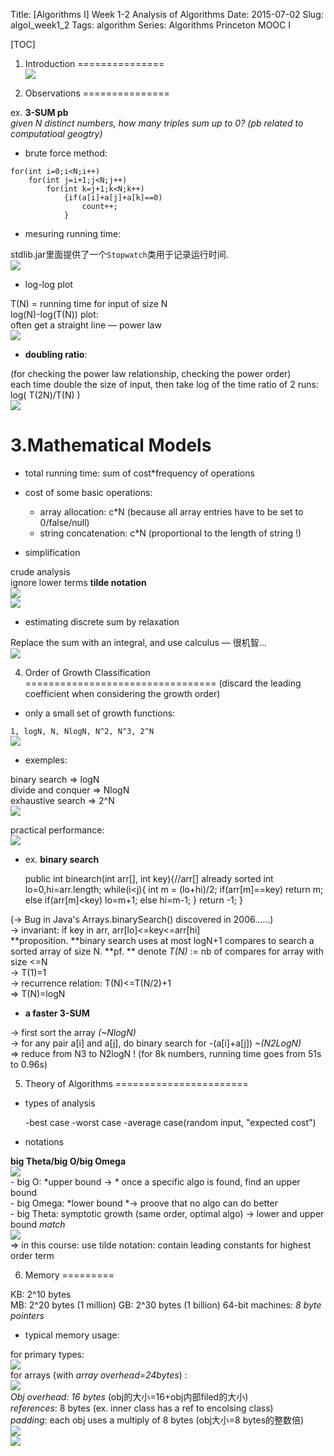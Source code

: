 Title: [Algorithms I] Week 1-2 Analysis of Algorithms
Date: 2015-07-02
Slug:  algoI_week1_2
Tags: algorithm
Series: Algorithms Princeton MOOC I 
 
[TOC]

1. Introduction
===============   
![](../images/algoI_week1_2/pasted_image.png)


2. Observations
===============

ex. **3-SUM pb**  
*given N distinct numbers, how many triples sum up to 0? (pb related to computatioal geogtry)*

* brute force method:

```
for(int i=0;i<N;i++)
    for(int j=i+1;j<N;j++)
        for(int k=j+1;k<N;k++)
            {if(a[i]+a[j]+a[k]==0)
                count++;
            }
```

* mesuring running time:

stdlib.jar里面提供了一个``Stopwatch``类用于记录运行时间.    
![](../images/algoI_week1_2/pasted_image001.png)


* log-log plot

T(N) = running time for input of size N  
log(N)-log(T(N)) plot:  
often get a straight line — power law    
![](../images/algoI_week1_2/pasted_image002.png)

* **doubling ratio**:

(for checking the power law relationship, checking the power order)  
each time double the size of input, then take log of the time ratio of 2 runs: log( T(2N)/T(N) )    
![](../images/algoI_week1_2/pasted_image003.png)  


3.Mathematical Models
=====================


* total running time: sum of cost*frequency of operations 
* cost of some basic operations:

	- array allocation: c*N (because all array entries have to be set to 0/false/null)
	- string concatenation: c*N (proportional to the length  of string !)

* simplification

crude analysis  
ignore lower terms **tilde notation**    
![](../images/algoI_week1_2/pasted_image005.png)    
![](../images/algoI_week1_2/pasted_image004.png)

* estimating discrete sum by relaxation

Replace the sum with an integral, and use calculus — 很机智...     
![](../images/algoI_week1_2/pasted_image006.png)


4. Order of Growth Classification
=================================
(discard the leading coefficient when considering the growth order)


* only a small set of growth functions: 

``1, logN, N, NlogN, N^2, N^3, 2^N   ``   
![](../images/algoI_week1_2/pasted_image007.png)   

* exemples:

binary search ⇒ logN  
divide and conquer ⇒ NlogN  
exhaustive search ⇒ 2^N   
![](../images/algoI_week1_2/pasted_image008.png)
	
practical performance:   
![](../images/algoI_week1_2/pasted_image009.png)  

* ex. **binary search**

    public int binearch(int arr[], int key){//arr[] already sorted
        int lo=0,hi=arr.length;
        while(i<j){
            int m = (lo+hi)/2;
            if(arr[m]==key) return m;
            else if(arr[m]<key) lo=m+1;
            else hi=m-1;
        }
        return -1;
    }

(→ Bug in Java's Arrays.binarySearch() discovered in 2006......)   
→ invariant: if key in arr, arr[lo]<=key<=arr[hi]   
**proposition. **binary search uses at most logN+1 compares to search a sorted array of size N.
**pf. **
denote *T(N)* := nb of compares for array with size <=N  
→ T(1)=1  
→ recurrence relation: T(N)<=T(N/2)+1  
⇒ T(N)=logN  


* **a faster 3-SUM**

→ first sort the array *(~NlogN)*  
→ for any pair a[i] and a[j], do binary search for -(a[i]+a[j])   *~(N2LogN)*  
⇒ reduce from N3 to N2logN ! (for 8k numbers, running time goes from 51s to 0.96s)  


5. Theory of Algorithms
=======================


* types of analysis

	-best case
	-worst case
	-average case(random input, "expected cost")

* notations

**big Theta/big O/big Omega**    
![](../images/algoI_week1_2/pasted_image010.png)     
	- big O: *upper bound  → * once a specific algo is found, find an upper bound  
	- big Omega: *lower bound   *→ proove that no algo can do better  
	- big Theta: symptotic growth (same order, optimal algo)  → lower and upper bound *match*   
![](../images/algoI_week1_2/pasted_image011.png)     
⇒ in this course: use tilde notation: contain leading constants for highest order term
	

6. Memory
=========


KB: 2^10 bytes  
MB: 2^20 bytes (1 million) 
GB: 2^30 bytes (1 billion) 
64-bit machines: *8 byte pointers*  

* typical memory usage:

for primary types:   
![](../images/algoI_week1_2/pasted_image012.png)  
for arrays  (with *array overhead=24bytes*) :    
![](../images/algoI_week1_2/pasted_image013.png)   
*Obj overhead: 16 bytes* (obj的大小=16+obj内部filed的大小)  
*references*: 8 bytes (ex. inner class has a ref to encolsing class)  
*padding*: each obj uses a multiply of 8 bytes (obj大小=8 bytes的整数倍)      
![](../images/algoI_week1_2/pasted_image014.png)     
![](../images/algoI_week1_2/pasted_image015.png)     
